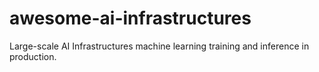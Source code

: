 # awesome-ai-infrastructures
Large-scale AI Infrastructures machine learning training and inference in production.
